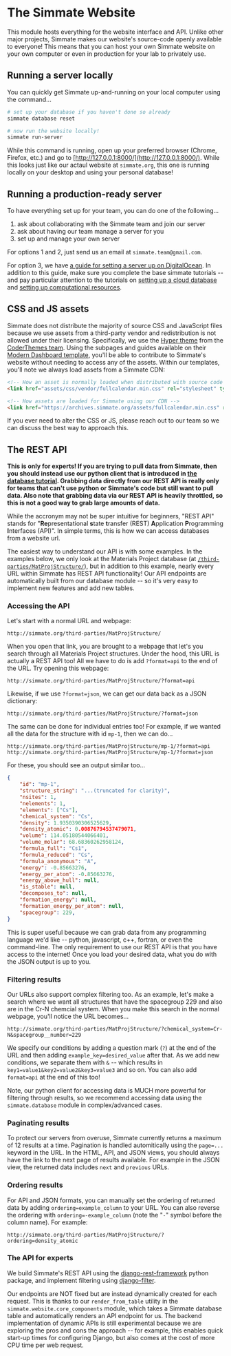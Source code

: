 # The Simmate Website

This module hosts everything for the website interface and API. Unlike other major projects, Simmate makes our website's source-code openly available to everyone! This means that you can host your own Simmate website on your own computer or even in production for your lab to privately use.


## Running a server locally

You can quickly get Simmate up-and-running on your local computer using the command...
``` bash
# set up your database if you haven't done so already
simmate database reset

# now run the website locally!
simmate run-server
```

While this command is running, open up your preferred browser (Chrome, Firefox, etc.) and go to [http://127.0.0.1:8000/](http://127.0.0.1:8000/). While this looks just like our actaul website at `simmate.org`, this one is running locally on your desktop and using your personal database!


## Running a production-ready server

To have everything set up for your team, you can do one of the following...

1. ask about collaborating with the Simmate team and join our server
2. ask about having our team manage a server for you
3. set up and manage your own server

For options 1 and 2, just send us an email at `simmate.team@gmail.com`.

For option 3, we have [a guide for setting a server up on DigitalOcean](https://github.com/jacksund/simmate/tree/main/.do). In addition to this guide, make sure you complete the base simmate tutorials -- and pay particular attention to the tutorials on [setting up a cloud database](https://github.com/jacksund/simmate/blob/main/tutorials/06_Use_a_cloud_database.md) and [setting up computational resources](https://github.com/jacksund/simmate/blob/main/tutorials/07_Add_computational_resources.md).


## CSS and JS assets

Simmate does not distribute the majority of source CSS and JavaScript files because we use assets from a third-party vendor and redistribution is not allowed under their licensing. Specifically, we use the [Hyper theme](https://themes.getbootstrap.com/product/hyper-responsive-admin-dashboard-template/) from the [CoderThemes team](https://coderthemes.com/). Using the subpages and guides available on their [Modern Dashboard template](https://coderthemes.com/hyper/modern/index.html), you'll be able to contribute to Simmate's website without needing to access any of the assets. Within our templates, you'll note we always load assets from a Simmate CDN:

``` html
<!-- How an asset is normally loaded when distributed with source code -->
<link href="assets/css/vendor/fullcalendar.min.css" rel="stylesheet" type="text/css" />

<!-- How assets are loaded for Simmate using our CDN -->
<link href="https://archives.simmate.org/assets/fullcalendar.min.css" rel="stylesheet" type="text/css" />
```

If you ever need to alter the CSS or JS, please reach out to our team so we can discuss the best way to approach this.


## The REST API

**This is only for experts! If you are trying to pull data from Simmate, then you should instead  use our python client that is introduced in [the database tutorial](https://github.com/jacksund/simmate/blob/main/tutorials/05_Search_the_database.md). Grabbing data directly from our REST API is really only for teams that can't use python or Simmate's code but still want to pull data. Also note that grabbing data via our REST API is heavily throttled, so this is not a good way to grab large amounts of data.**

While the accronym may not be super intuitive for beginners, "REST API" stands for "**Re**presentational **s**tate **t**ransfer (REST) **A**pplication **P**rogramming **I**nterfaces (API)". In simple terms, this is how we can access databases from a website url. 

The easiest way to understand our API is with some examples. In the examples below, we only look at the Materials Project database (at [`/third-parties/MatProjStructure/`](http://simmate.org/third-parties/MatProjStructure/)), but in addition to this example, nearly every URL within Simmate has REST API functionality! Our API endpoints are automatically built from our database module -- so it's very easy to implement new features and add new tables.


### Accessing the API

Let's start with a normal URL and webpage:
```
http://simmate.org/third-parties/MatProjStructure/
```

When you open that link, you are brought to a webpage that let's you search through all Materials Project structures. Under the hood, this URL is actually a REST API too! All we have to do is add `?format=api` to the end of the URL. Try opening this webpage:
```
http://simmate.org/third-parties/MatProjStructure/?format=api
```

Likewise, if we use `?format=json`, we can get our data back as a JSON dictionary:
```
http://simmate.org/third-parties/MatProjStructure/?format=json
```

The same can be done for individual entries too! For example, if we wanted all the data for the structure with id `mp-1`, then we can do...
```
http://simmate.org/third-parties/MatProjStructure/mp-1/?format=api
http://simmate.org/third-parties/MatProjStructure/mp-1/?format=json
```

For these, you should see an output similar too...
``` json
{
    "id": "mp-1",
    "structure_string": "...(truncated for clarity)",
    "nsites": 1,
    "nelements": 1,
    "elements": ["Cs"],
    "chemical_system": "Cs",
    "density": 1.9350390306525629,
    "density_atomic": 0.00876794537479071,
    "volume": 114.05180544066401,
    "volume_molar": 68.68360262958124,
    "formula_full": "Cs1",
    "formula_reduced": "Cs",
    "formula_anonymous": "A",
    "energy": -0.85663276,
    "energy_per_atom": -0.85663276,
    "energy_above_hull": null,
    "is_stable": null,
    "decomposes_to": null,
    "formation_energy": null,
    "formation_energy_per_atom": null,
    "spacegroup": 229,
}
```

This is super useful because we can grab data from any programming language we'd like -- python, javascript, c++, fortran, or even the command-line. The only requirement to use our REST API is that you have access to the internet! Once you load your desired data, what you do with the JSON output is up to you.


### Filtering results

Our URLs also support complex filtering too. As an example, let's make a search where we want all structures that have the spacegroup 229 and also are in the Cr-N chemcial system. When you make this search in the normal webpage, you'll notice the URL becomes...
```
http://simmate.org/third-parties/MatProjStructure/?chemical_system=Cr-N&spacegroup__number=229
```

We specify our conditions by adding a question mark (`?`) at the end of the URL and then adding `example_key=desired_value` after that. As we add new conditions, we separate them with `&` -- which results in `key1=value1&key2=value2&key3=value3` and so on. You can also add `format=api` at the end of this too!

Note, our python client for accessing data is MUCH more powerful for filtering through results, so we recommend accessing data using the `simmate.database` module in complex/advanced cases.


### Paginating results

To protect our servers from overuse, Simmate currently returns a maximum of 12 results at a time. Pagination is handled automitically using the `page=...` keyword in the URL. In the HTML, API, and JSON views, you should always have the link to the next page of results available. For example in the JSON view, the returned data includes `next` and `previous` URLs.


### Ordering results

For API and JSON formats, you can manually set the ordering of returned data by adding `ordering=example_column` to your URL. You can also reverse the ordering with `ordering=-example_column` (note the "`-`" symbol before the column name). For example:

```
http://simmate.org/third-parties/MatProjStructure/?ordering=density_atomic
```

### The API for experts

We build Simmate's REST API using the [django-rest-framework](https://www.django-rest-framework.org/) python package, and implement filtering using [django-filter](https://django-filter.readthedocs.io/en/stable/). 

Our endpoints are NOT fixed but are instead dynamically created for each request. This is thanks to our `render_from_table` utility in the `simmate.website.core_components` module, which takes a Simmate database table and automatically renders an API endpoint for us. The backend implementation of dynamic APIs is still experimental because we are exploring the pros and cons the approach -- for example, this enables quick start-up times for configuring Django, but also comes at the cost of more CPU time per web request.
